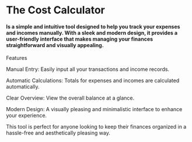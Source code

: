 <h1>The Cost Calculator</h1>

<h4>Is a simple and intuitive tool designed to help you track your expenses and incomes manually.
With a sleek and modern design, it provides a user-friendly interface that makes managing your finances straightforward and visually appealing.</h4>

Features

Manual Entry: Easily input all your transactions and income records.

Automatic Calculations: Totals for expenses and incomes are calculated automatically.

Clear Overview: View the overall balance at a glance.

Modern Design: A visually pleasing and minimalistic interface to enhance your experience.

This tool is perfect for anyone looking to keep their finances organized in a hassle-free and aesthetically pleasing way.






